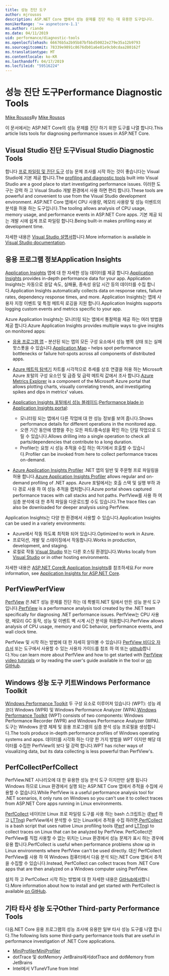 ```yaml
---
title: 성능 진단 도구
author: mjrousos
description: ASP.NET Core 앱에서 성능 문제를 진단 하는 데 유용한 도구입니다.
monikerRange: '>= aspnetcore-1.1'
ms.author: riande
ms.date: 04/11/2019
uid: performance/diagnostic-tools
ms.openlocfilehash: 66676b5a2b95b87bfbbd50022e279e35a12b9793
ms.sourcegitcommit: 78339e9891c8676db01a6e81e9cb0cdaa280162f
ms.translationtype: MT
ms.contentlocale: ko-KR
ms.lasthandoff: 04/17/2019
ms.locfileid: "59516224"
---
```

# <a name="performance-diagnostic-tools"></a><span data-ttu-id="c9dcd-103">성능 진단 도구</span><span class="sxs-lookup"><span data-stu-id="c9dcd-103">Performance Diagnostic Tools</span></span>

<span data-ttu-id="c9dcd-104">[Mike Rousos](https://github.com/mjrousos)</span><span class="sxs-lookup"><span data-stu-id="c9dcd-104">By [Mike Rousos](https://github.com/mjrousos)</span></span>

<span data-ttu-id="c9dcd-105">이 문서에서는 ASP.NET Core의 성능 문제를 진단 하기 위한 도구를 나열 합니다.</span><span class="sxs-lookup"><span data-stu-id="c9dcd-105">This article lists tools for diagnosing performance issues in ASP.NET Core.</span></span>

## <a name="visual-studio-diagnostic-tools"></a><span data-ttu-id="c9dcd-106">Visual Studio 진단 도구</span><span class="sxs-lookup"><span data-stu-id="c9dcd-106">Visual Studio Diagnostic Tools</span></span>

<span data-ttu-id="c9dcd-107">합니다 [프로 파일링 및 진단 도구](/visualstudio/profiling) 성능 문제 조사를 시작 하는 것이 좋습니다는 Visual Studio에 기본 제공 합니다.</span><span class="sxs-lookup"><span data-stu-id="c9dcd-107">The [profiling and diagnostic tools](/visualstudio/profiling) built into Visual Studio are a good place to start investigating performance issues.</span></span> <span data-ttu-id="c9dcd-108">이러한 도구는 강력 하 고 Visual Studio 개발 환경에서 사용 하면 편리 합니다.</span><span class="sxs-lookup"><span data-stu-id="c9dcd-108">These tools are powerful and convenient to use from the Visual Studio development environment.</span></span> <span data-ttu-id="c9dcd-109">ASP.NET Core 앱에서 CPU 사용량, 메모리 사용량 및 성능 이벤트의 분석을 허용 하는 도구입니다.</span><span class="sxs-lookup"><span data-stu-id="c9dcd-109">The tooling allows analysis of CPU usage, memory usage, and performance events in ASP.NET Core apps.</span></span> <span data-ttu-id="c9dcd-110">기본 제공 되는 개발 시에 쉽게 프로 파일링 합니다.</span><span class="sxs-lookup"><span data-stu-id="c9dcd-110">Being built-in makes profiling easy at development time.</span></span>

<span data-ttu-id="c9dcd-111">자세한 내용은 [Visual Studio 설명서](/visualstudio/profiling/profiling-overview)합니다.</span><span class="sxs-lookup"><span data-stu-id="c9dcd-111">More information is available in [Visual Studio documentation](/visualstudio/profiling/profiling-overview).</span></span>

## <a name="application-insights"></a><span data-ttu-id="c9dcd-112">응용 프로그램 정보</span><span class="sxs-lookup"><span data-stu-id="c9dcd-112">Application Insights</span></span>

<span data-ttu-id="c9dcd-113">[Application Insights](/azure/application-insights/app-insights-overview) 앱에 대 한 자세한 성능 데이터를 제공 합니다.</span><span class="sxs-lookup"><span data-stu-id="c9dcd-113">[Application Insights](/azure/application-insights/app-insights-overview) provides in-depth performance data for your app.</span></span> <span data-ttu-id="c9dcd-114">Application Insights는 자동으로 응답 속도, 실패율, 종속성 응답 시간 등의 데이터를 수집 합니다.</span><span class="sxs-lookup"><span data-stu-id="c9dcd-114">Application Insights automatically collects data on response rates, failure rates, dependency response times, and more.</span></span> <span data-ttu-id="c9dcd-115">Application Insights는 앱에 사용자 지정 이벤트 및 특정 메트릭 로깅을 지원 합니다.</span><span class="sxs-lookup"><span data-stu-id="c9dcd-115">Application Insights supports logging custom events and metrics specific to your app.</span></span>

<span data-ttu-id="c9dcd-116">Azure Application Insights는 모니터링 되는 앱에서 통찰력을 제공 하는 여러 방법을 제공 합니다.</span><span class="sxs-lookup"><span data-stu-id="c9dcd-116">Azure Application Insights provides multiple ways to give insights on monitored apps:</span></span>

- <span data-ttu-id="c9dcd-117">[응용 프로그램 맵](/azure/application-insights/app-insights-app-map) – 분산된 되는 앱의 모든 구성 요소에서 성능 병목 상태 또는 실패 핫스폿을 수 있습니다.</span><span class="sxs-lookup"><span data-stu-id="c9dcd-117">[Application Map](/azure/application-insights/app-insights-app-map) – helps spot performance bottlenecks or failure hot-spots across all components of distributed apps.</span></span>
- <span data-ttu-id="c9dcd-118">[Azure 메트릭 탐색기](/azure/azure-monitor/platform/metrics-getting-started) 차트를 시각적으로 추세를 상호 연결을 허용 하는 Microsoft Azure 포털의 구성 요소인 및 급증 및 급락 메트릭 값에서 조사 합니다.</span><span class="sxs-lookup"><span data-stu-id="c9dcd-118">[Azure Metrics Explorer](/azure/azure-monitor/platform/metrics-getting-started) is a component of the Microsoft Azure portal that allows plotting charts, visually correlating trends, and investigating spikes and dips in metrics' values.</span></span>
- <span data-ttu-id="c9dcd-119">[Application Insights 포털에서 성능 블레이드](/azure/application-insights/app-insights-tutorial-performance):</span><span class="sxs-lookup"><span data-stu-id="c9dcd-119">[Performance blade in Application Insights portal](/azure/application-insights/app-insights-tutorial-performance):</span></span>

  - <span data-ttu-id="c9dcd-120">모니터링 되는 앱에서 다른 작업에 대 한 성능 정보를 보여 줍니다.</span><span class="sxs-lookup"><span data-stu-id="c9dcd-120">Shows performance details for different operations in the monitored app.</span></span>
  - <span data-ttu-id="c9dcd-121">오랜 기간 동안에 영향을 주는 모든 파트/종속성을 확인 하는 단일 작업으로 드릴 수 있습니다.</span><span class="sxs-lookup"><span data-stu-id="c9dcd-121">Allows drilling into a single operation to check all parts/dependencies that contribute to a long duration.</span></span>
  - <span data-ttu-id="c9dcd-122">Profiler는 요청 시 성능 추적을 수집 하는 여기에서 호출할 수 있습니다.</span><span class="sxs-lookup"><span data-stu-id="c9dcd-122">Profiler can be invoked from here to collect performance traces on-demand.</span></span>

- <span data-ttu-id="c9dcd-123">[Azure Application Insights Profiler](/azure/azure-monitor/app/profiler) .NET 앱의 일반 및 주문형 프로 파일링을 허용 합니다.</span><span class="sxs-lookup"><span data-stu-id="c9dcd-123">[Azure Application Insights Profiler](/azure/azure-monitor/app/profiler) allows regular and on-demand profiling of .NET apps.</span></span>  <span data-ttu-id="c9dcd-124">Azure 포털에서는 호출 스택 및 실행 부하 과다 경로 사용 하 여 성능 추적을 캡처합니다.</span><span class="sxs-lookup"><span data-stu-id="c9dcd-124">Azure portal shows captured performance traces with call stacks and hot paths.</span></span> <span data-ttu-id="c9dcd-125">PerfView를 사용 하 여 심층 분석에 대 한 추적 파일을 다운로드할 수도 있습니다.</span><span class="sxs-lookup"><span data-stu-id="c9dcd-125">The trace files can also be downloaded for deeper analysis using PerfView.</span></span>

<span data-ttu-id="c9dcd-126">Application Insights는 다양 한 환경에서 사용할 수 있습니다.</span><span class="sxs-lookup"><span data-stu-id="c9dcd-126">Application Insights can be used in a variety environments:</span></span>

- <span data-ttu-id="c9dcd-127">Azure에서 작동 하도록 최적화 되어 있습니다.</span><span class="sxs-lookup"><span data-stu-id="c9dcd-127">Optimized to work in Azure.</span></span>
- <span data-ttu-id="c9dcd-128">프로덕션, 개발 및 스테이징에서 작동합니다.</span><span class="sxs-lookup"><span data-stu-id="c9dcd-128">Works in production, development, and staging.</span></span>
- <span data-ttu-id="c9dcd-129">로컬로 작동 [Visual Studio](/azure/application-insights/app-insights-visual-studio) 또는 다른 호스팅 환경입니다.</span><span class="sxs-lookup"><span data-stu-id="c9dcd-129">Works locally from [Visual Studio](/azure/application-insights/app-insights-visual-studio) or in other hosting environments.</span></span>

<span data-ttu-id="c9dcd-130">자세한 내용은 [ASP.NET Core용 Application Insights](/azure/application-insights/app-insights-asp-net-core)를 참조하세요.</span><span class="sxs-lookup"><span data-stu-id="c9dcd-130">For more information, see [Application Insights for ASP.NET Core](/azure/application-insights/app-insights-asp-net-core).</span></span>

## <a name="perfview"></a><span data-ttu-id="c9dcd-131">PerfView</span><span class="sxs-lookup"><span data-stu-id="c9dcd-131">PerfView</span></span>

<span data-ttu-id="c9dcd-132">[PerfView](https://github.com/Microsoft/perfview) 은.NET 성능 문제를 진단 하는 데 특별히.NET 팀에서 만든 성능 분석 도구입니다.</span><span class="sxs-lookup"><span data-stu-id="c9dcd-132">[PerfView](https://github.com/Microsoft/perfview) is a performance analysis tool created by the .NET team specifically for diagnosing .NET performance issues.</span></span> <span data-ttu-id="c9dcd-133">PerfView는 CPU 사용량, 메모리 GC 동작, 성능 및 이벤트 벽 시계 시간 분석을 허용합니다.</span><span class="sxs-lookup"><span data-stu-id="c9dcd-133">PerfView allows analysis of CPU usage, memory and GC behavior, performance events, and wall clock time.</span></span>

<span data-ttu-id="c9dcd-134">PerfView 및 시작 하는 방법에 대 한 자세히 알아볼 수 있습니다 [PerfView 비디오 자습서](http://channel9.msdn.com/Series/PerfView-Tutorial) 또는 도구에서 사용할 수 있는 사용자 가이드를 참조 하 여 또는 [github](https://github.com/Microsoft/perfview)합니다.</span><span class="sxs-lookup"><span data-stu-id="c9dcd-134">You can learn more about PerfView and how to get started with [PerfView video tutorials](http://channel9.msdn.com/Series/PerfView-Tutorial) or by reading the user's guide available in the tool or [on GitHub](https://github.com/Microsoft/perfview).</span></span>

## <a name="windows-performance-toolkit"></a><span data-ttu-id="c9dcd-135">Windows 성능 도구 키트</span><span class="sxs-lookup"><span data-stu-id="c9dcd-135">Windows Performance Toolkit</span></span>

<span data-ttu-id="c9dcd-136">[Windows Performance Toolkit](/windows-hardware/test/wpt/) 두 구성 요소로 이루어져 있습니다 (WPT): 성능 레코더 Windows (WPR) 및 Windows Performance Analyzer (WPA).</span><span class="sxs-lookup"><span data-stu-id="c9dcd-136">[Windows Performance Toolkit](/windows-hardware/test/wpt/) (WPT) consists of two components: Windows Performance Recorder (WPR) and Windows Performance Analyzer (WPA).</span></span> <span data-ttu-id="c9dcd-137">도구는 Windows 운영 체제 및 응용 프로그램의 심층 분석 성능 프로필을 생성합니다.</span><span class="sxs-lookup"><span data-stu-id="c9dcd-137">The tools produce in-depth performance profiles of Windows operating systems and apps.</span></span> <span data-ttu-id="c9dcd-138">데이터를 시각화 하는 다양 한 가지 방법을 WPT 이지만 해당 데이터를 수집한 PerfView의 보다 덜 강력 합니다.</span><span class="sxs-lookup"><span data-stu-id="c9dcd-138">WPT has richer ways of visualizing data, but its data collecting is less powerful than PerfView's.</span></span>

## <a name="perfcollect"></a><span data-ttu-id="c9dcd-139">PerfCollect</span><span class="sxs-lookup"><span data-stu-id="c9dcd-139">PerfCollect</span></span>

<span data-ttu-id="c9dcd-140">PerfView.NET 시나리오에 대 한 유용한 성능 분석 도구 이지만만 실행 됩니다 Windows 하므로 Linux 환경에서 실행 되는 ASP.NET Core 앱에서 추적을 수집에 사용할 수 없습니다.</span><span class="sxs-lookup"><span data-stu-id="c9dcd-140">While PerfView is a useful performance analysis tool for .NET scenarios, it only runs on Windows so you can't use it to collect traces from ASP.NET Core apps running in Linux environments.</span></span>

<span data-ttu-id="c9dcd-141">[PerfCollect](https://github.com/dotnet/coreclr/blob/master/Documentation/project-docs/linux-performance-tracing.md) 네이티브 Linux 프로 파일링 도구를 사용 하는 bash 스크립트는 ([Perf](https://perf.wiki.kernel.org/index.php/Main_Page) 하 고 [LTTng](https://lttng.org/)) PerfView에서 분석할 수 있는 Linux에서 추적을 수집 하려면.</span><span class="sxs-lookup"><span data-stu-id="c9dcd-141">[PerfCollect](https://github.com/dotnet/coreclr/blob/master/Documentation/project-docs/linux-performance-tracing.md) is a bash script that uses native Linux profiling tools ([Perf](https://perf.wiki.kernel.org/index.php/Main_Page) and [LTTng](https://lttng.org/)) to collect traces on Linux that can be analyzed by PerfView.</span></span> <span data-ttu-id="c9dcd-142">PerfCollect은 PerfView를 직접 사용할 수 없는 위치는 Linux 환경에서 성능 문제가 표시 하는 경우에 유용 합니다.</span><span class="sxs-lookup"><span data-stu-id="c9dcd-142">PerfCollect is useful when performance problems show up in Linux environments where PerfView can't be used directly.</span></span> <span data-ttu-id="c9dcd-143">대신 PerfCollect PerfView를 사용 하 여 Windows 컴퓨터에서 다음 분석 되는.NET Core 앱에서 추적을 수집할 수 있습니다.</span><span class="sxs-lookup"><span data-stu-id="c9dcd-143">Instead, PerfCollect can collect traces from .NET Core apps that are then analyzed on a Windows computer using PerfView.</span></span>

<span data-ttu-id="c9dcd-144">설치 하 고 PerfCollect 시작 하는 방법에 대 한 자세한 내용은 [GitHub에서](https://github.com/dotnet/coreclr/blob/master/Documentation/project-docs/linux-performance-tracing.md)합니다.</span><span class="sxs-lookup"><span data-stu-id="c9dcd-144">More information about how to install and get started with PerfCollect is available [on GitHub](https://github.com/dotnet/coreclr/blob/master/Documentation/project-docs/linux-performance-tracing.md).</span></span>

## <a name="other-third-party-performance-tools"></a><span data-ttu-id="c9dcd-145">기타 타사 성능 도구</span><span class="sxs-lookup"><span data-stu-id="c9dcd-145">Other Third-party Performance Tools</span></span>

<span data-ttu-id="c9dcd-146">다음.NET Core 응용 프로그램의 성능 조사에 유용한 일부 타사 성능 도구를 나열 합니다.</span><span class="sxs-lookup"><span data-stu-id="c9dcd-146">The following lists some third-party performance tools that are useful in performance investigation of .NET Core applications.</span></span>

- [<span data-ttu-id="c9dcd-147">MiniProfiler</span><span class="sxs-lookup"><span data-stu-id="c9dcd-147">MiniProfiler</span></span>](https://miniprofiler.com/)
- <span data-ttu-id="c9dcd-148">dotTrace 및 dotMemory JetBrains에서</span><span class="sxs-lookup"><span data-stu-id="c9dcd-148">dotTrace and dotMemory from JetBrains</span></span>
- <span data-ttu-id="c9dcd-149">Intel에서 VTune</span><span class="sxs-lookup"><span data-stu-id="c9dcd-149">VTune from Intel</span></span>

